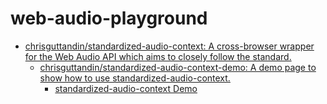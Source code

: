 web-audio-playground
====================
- [chrisguttandin/standardized-audio-context: A cross-browser wrapper for the Web Audio API which aims to closely follow the standard.](https://github.com/chrisguttandin/standardized-audio-context)
  - [chrisguttandin/standardized-audio-context-demo: A demo page to show how to use standardized-audio-context.](https://github.com/chrisguttandin/standardized-audio-context-demo)
    - [standardized-audio-context Demo](https://chrisguttandin.github.io/standardized-audio-context-demo/)
